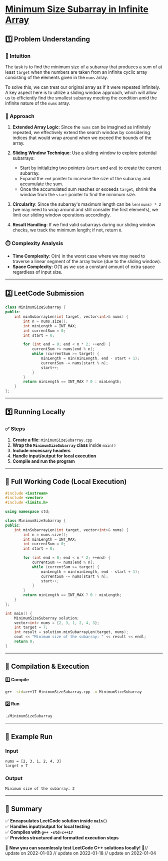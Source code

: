 # **[Minimum Size Subarray in Infinite Array](https://leetcode.com/problems/minimum-size-subarray-in-infinite-array/description/)**  

## **1️⃣ Problem Understanding**  
### **📌 Intuition**  
The task is to find the minimum size of a subarray that produces a sum of at least `target` when the numbers are taken from an infinite cyclic array consisting of the elements given in the `nums` array. 

To solve this, we can treat our original array as if it were repeated infinitely. A key aspect here is to utilize a sliding window approach, which will allow us to efficiently find the smallest subarray meeting the condition amid the infinite nature of the `nums` array.

### **🚀 Approach**  
1. **Extended Array Logic**: Since the `nums` can be imagined as infinitely repeated, we effectively extend the search window by considering indices that would wrap around when we exceed the bounds of the array.
   
2. **Sliding Window Technique**: Use a sliding window to explore potential subarrays:
   - Start by initializing two pointers (`start` and `end`) to create the current subarray.
   - Expand the `end` pointer to increase the size of the subarray and accumulate the sum. 
   - Once the accumulated sum reaches or exceeds `target`, shrink the window from the `start` pointer to find the minimum size.

3. **Circularity**: Since the subarray's maximum length can be `len(nums) * 2` (we may need to wrap around and still consider the first elements), we limit our sliding window operations accordingly.

4. **Result Handling**: If we find valid subarrays during our sliding window checks, we track the minimum length; if not, return `0`.

### **⏱️ Complexity Analysis**  
- **Time Complexity**: O(n) in the worst case where we may need to traverse a linear segment of the array twice (due to the sliding window).  
- **Space Complexity**: O(1) as we use a constant amount of extra space regardless of input size.  

---  

## **2️⃣ LeetCode Submission**  
```cpp
class MinimumSizeSubarray {
public:
    int minSubarrayLen(int target, vector<int>& nums) {
        int n = nums.size();
        int minLength = INT_MAX;
        int currentSum = 0;
        int start = 0;

        for (int end = 0; end < n * 2; ++end) {
            currentSum += nums[end % n];
            while (currentSum >= target) {
                minLength = min(minLength, end - start + 1);
                currentSum -= nums[start % n];
                start++;
            }
        }
        return minLength == INT_MAX ? 0 : minLength;
    }
};  
```  

---  

## **3️⃣ Running Locally**  
### **✅ Steps**  
1. **Create a file**: `MinimumSizeSubarray.cpp`  
2. **Wrap the `MinimumSizeSubarray` class** inside `main()`  
3. **Include necessary headers**  
4. **Handle input/output for local execution**  
5. **Compile and run the program**  

---  

## **📝 Full Working Code (Local Execution)**  
```cpp
#include <iostream>
#include <vector>
#include <limits.h>

using namespace std;

class MinimumSizeSubarray {
public:
    int minSubarrayLen(int target, vector<int>& nums) {
        int n = nums.size();
        int minLength = INT_MAX;
        int currentSum = 0;
        int start = 0;

        for (int end = 0; end < n * 2; ++end) {
            currentSum += nums[end % n];
            while (currentSum >= target) {
                minLength = min(minLength, end - start + 1);
                currentSum -= nums[start % n];
                start++;
            }
        }
        return minLength == INT_MAX ? 0 : minLength;
    }
};

int main() {
    MinimumSizeSubarray solution;
    vector<int> nums = {2, 3, 1, 2, 4, 3};
    int target = 7;
    int result = solution.minSubarrayLen(target, nums);
    cout << "Minimum size of the subarray: " << result << endl;
    return 0;
}
```  

---  

## **🔧 Compilation & Execution**  
#### **1️⃣ Compile**  
```bash
g++ -std=c++17 MinimumSizeSubarray.cpp -o MinimumSizeSubarray
```  

#### **2️⃣ Run**  
```bash
./MinimumSizeSubarray
```  

---  

## **🎯 Example Run**  
### **Input**  
```
nums = [2, 3, 1, 2, 4, 3]
target = 7
```  
### **Output**  
```
Minimum size of the subarray: 2
```  

---  

## **📌 Summary**  
✅ **Encapsulates LeetCode solution inside `main()`**  
✅ **Handles input/output for local testing**  
✅ **Compiles with `g++ -std=c++17`**  
✅ **Provides structured and formatted execution steps**  

🚀 **Now you can seamlessly test LeetCode C++ solutions locally!** 🚀// update on 2022-01-03
// update on 2022-01-18
// update on 2022-01-04
